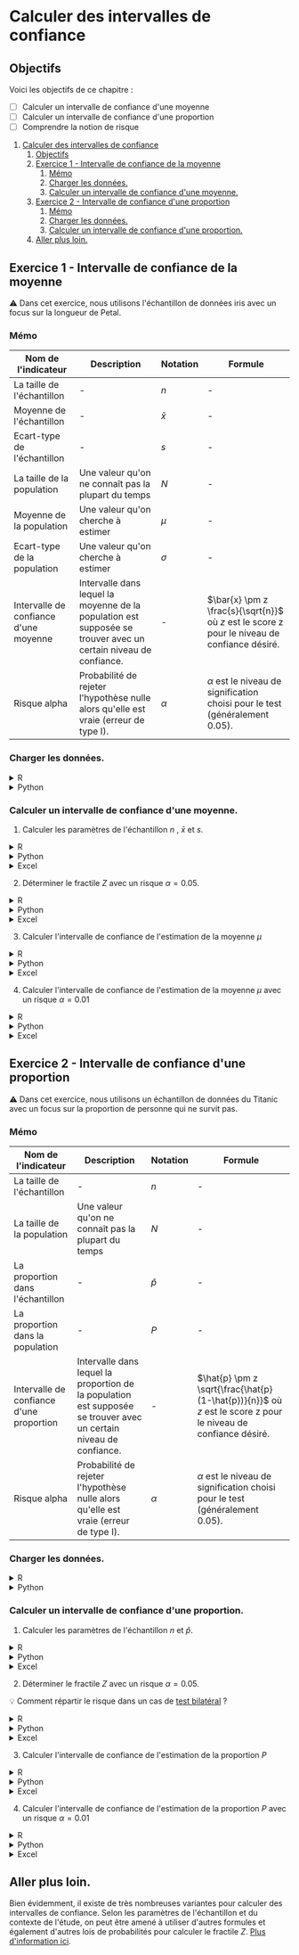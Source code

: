 # Calculer des intervalles de confiance

## Objectifs
Voici les objectifs de ce chapitre :
- [ ] Calculer un intervalle de confiance d'une moyenne
- [ ] Calculer un intervalle de confiance d'une proportion
- [ ] Comprendre la notion de risque

1. [Calculer des intervalles de confiance](#calculer-des-intervalles-de-confiance)
   1. [Objectifs](#objectifs)
   2. [Exercice 1 - Intervalle de confiance de la moyenne](#exercice-1---intervalle-de-confiance-de-la-moyenne)
      1. [Mémo](#mémo)
      2. [Charger les données.](#charger-les-données)
      3. [Calculer un intervalle de confiance d'une moyenne.](#calculer-un-intervalle-de-confiance-dune-moyenne)
   3. [Exercice 2 - Intervalle de confiance d'une proportion](#exercice-2---intervalle-de-confiance-dune-proportion)
      1. [Mémo](#mémo-1)
      2. [Charger les données.](#charger-les-données-1)
      3. [Calculer un intervalle de confiance d'une proportion.](#calculer-un-intervalle-de-confiance-dune-proportion)
   4. [Aller plus loin.](#aller-plus-loin)

## Exercice 1 - Intervalle de confiance de la moyenne

:warning: Dans cet exercice, nous utilisons l'échantillon de données iris avec un focus sur la longueur de Petal.

### Mémo
| Nom de l'indicateur | Description    | Notation | Formule                          |
|---------------------|----------------|----------|----------------------------------|
| La taille de l'échantillon | - | $n$  | -  |
| Moyenne de l'échantillon | - | $\bar{x}$  | -  |
| Ecart-type de l'échantillon | - | $s$  | -  |
| La taille de la population | Une valeur qu'on ne connaît pas la plupart du temps | $N$  | -  |
| Moyenne de la population | Une valeur qu'on cherche à estimer | $\mu$  | -  |
| Ecart-type de la population | Une valeur qu'on cherche à estimer | $\sigma$  | -  |
| Intervalle de confiance d'une moyenne | Intervalle dans lequel la moyenne de la population est supposée se trouver avec un certain niveau de confiance. | -                       | $\bar{x} \pm z \frac{s}{\sqrt{n}}$ où $z$ est le score z pour le niveau de confiance désiré.    |
| Risque alpha                        | Probabilité de rejeter l'hypothèse nulle alors qu'elle est vraie (erreur de type I).                     | $\alpha$                | $\alpha$ est le niveau de signification choisi pour le test (généralement 0.05).               |

### Charger les données. 
<details>
<summary>R</summary>

```r
# Charger les données Iris
data(iris)
petal_length <- iris$Petal.Length
```
</details>

<details>
<summary>Python</summary>

```python
import numpy as np
from scipy import stats
from sklearn.datasets import load_iris

# Charger les données Iris
iris = load_iris()
petal_length = iris.data[:, 2]  # Longueur de Petal
```
</details>

### Calculer un intervalle de confiance d'une moyenne. 

1. Calculer les paramètres de l'échantillon $n$ , $\bar{x}$ et $s$.
<details>
<summary>R</summary>

```r
# Calculer les paramètres de l'échantillon n, x̄ et s
n <- length(petal_length)
mean_petal_length <- mean(petal_length)
std_dev_petal_length <- sd(petal_length)

cat("Taille de l'échantillon (n) :", n, "\n")
cat("Moyenne (x̄) :", mean_petal_length, "\n")
cat("Écart-type (s) :", std_dev_petal_length, "\n")
```
</details>

<details>
<summary>Python</summary>

```python
# Calculer les paramètres de l'échantillon n, x̄ et s
n = len(petal_length)
mean_petal_length = np.mean(petal_length)
std_dev_petal_length = np.std(petal_length, ddof=1)

print(f"Taille de l'échantillon (n) : {n}")
print(f"Moyenne (x̄) : {mean_petal_length}")
print(f"Écart-type (s) : {std_dev_petal_length}")
```
</details>

<details>
<summary>Excel</summary>

```
```
</details>

2. Déterminer le fractile $Z$ avec un risque $\alpha = 0.05$.
<details>
<summary>R</summary>

```r
# Déterminer le fractile Z avec un risque α = 0.05
alpha_05 <- 0.05
z_05 <- qnorm(1 - alpha_05 / 2)
cat("Fractile Z pour un risque α = 0.05 :", z_05, "\n")
```
</details>

<details>
<summary>Python</summary>

```python
# Déterminer le fractile Z avec un risque α = 0.05
alpha_05 = 0.05
z_05 = stats.norm.ppf(1 - alpha_05 / 2)
print(f"Fractile Z pour un risque α = 0.05 : {z_05}")
```
</details>

<details>
<summary>Excel</summary>

```
```
</details>

3. Calculer l'intervalle de confiance de l'estimation de la moyenne $\mu$
<details>
<summary>R</summary>

```r
# Calculer l'intervalle de confiance de l'estimation de la moyenne μ avec α = 0.05
margin_of_error_05 <- z_05 * (std_dev_petal_length / sqrt(n))
confidence_interval_05 <- c(mean_petal_length - margin_of_error_05, mean_petal_length + margin_of_error_05)
cat("Intervalle de confiance pour μ avec α = 0.05 :", confidence_interval_05, "\n")
```
</details>

<details>
<summary>Python</summary>

```python
# Calculer l'intervalle de confiance de l'estimation de la moyenne μ avec α = 0.05
margin_of_error_05 = z_05 * (std_dev_petal_length / np.sqrt(n))
confidence_interval_05 = (mean_petal_length - margin_of_error_05, mean_petal_length + margin_of_error_05)
print(f"Intervalle de confiance pour μ avec α = 0.05 : {confidence_interval_05}")
```
</details>

<details>
<summary>Excel</summary>

```
```
</details>

4. Calculer l'intervalle de confiance de l'estimation de la moyenne $\mu$ avec un risque  $\alpha = 0.01$
<details>
<summary>R</summary>

```r
# Calculer l'intervalle de confiance de l'estimation de la moyenne μ avec un risque α = 0.01
alpha_01 <- 0.01
z_01 <- qnorm(1 - alpha_01 / 2)
cat("Fractile Z pour un risque α = 0.01 :", z_01, "\n")

margin_of_error_01 <- z_01 * (std_dev_petal_length / sqrt(n))
confidence_interval_01 <- c(mean_petal_length - margin_of_error_01, mean_petal_length + margin_of_error_01)
cat("Intervalle de confiance pour μ avec α = 0.01 :", confidence_interval_01, "\n")
```
</details>

<details>
<summary>Python</summary>

```python
# Calculer l'intervalle de confiance de l'estimation de la moyenne μ avec un risque α = 0.01
alpha_01 = 0.01
z_01 = stats.norm.ppf(1 - alpha_01 / 2)
print(f"Fractile Z pour un risque α = 0.01 : {z_01}")

margin_of_error_01 = z_01 * (std_dev_petal_length / np.sqrt(n))
confidence_interval_01 = (mean_petal_length - margin_of_error_01, mean_petal_length + margin_of_error_01)
print(f"Intervalle de confiance pour μ avec α = 0.01 : {confidence_interval_01}")
```
</details>

<details>
<summary>Excel</summary>

```
```
</details>

## Exercice 2 - Intervalle de confiance d'une proportion

:warning: Dans cet exercice, nous utilisons un échantillon de données du Titanic avec un focus sur la proportion de personne qui ne survit pas.

### Mémo
| Nom de l'indicateur | Description    | Notation | Formule                          |
|---------------------|----------------|----------|----------------------------------|
| La taille de l'échantillon | - | $n$  | -  |
| La taille de la population | Une valeur qu'on ne connaît pas la plupart du temps | $N$  | -  |
| La proportion dans l'échantillon | - | $\hat{p}$  | -  |
| La proportion dans la population | - | $P$  | -  |
| Intervalle de confiance d'une proportion | Intervalle dans lequel la proportion de la population est supposée se trouver avec un certain niveau de confiance. | -                       | $\hat{p} \pm z \sqrt{\frac{\hat{p}(1-\hat{p})}{n}}$ où $z$ est le score z pour le niveau de confiance désiré. |
| Risque alpha                        | Probabilité de rejeter l'hypothèse nulle alors qu'elle est vraie (erreur de type I).                     | $\alpha$                | $\alpha$ est le niveau de signification choisi pour le test (généralement 0.05).               |

### Charger les données. 
<details>
<summary>R</summary>

```r
# Charger les données Titanic
library(titanic)
data("titanic_train")
titanic <- titanic_train
```
</details>

<details>
<summary>Python</summary>

```python
import numpy as np
import pandas as pd
from scipy import stats
import seaborn as sns

# Charger les données Titanic
titanic = sns.load_dataset('titanic')
```
</details>

### Calculer un intervalle de confiance d'une proportion. 

1. Calculer les paramètres de l'échantillon $n$ et $\hat{p}$.

<details>
<summary>R</summary>

```r
# Calculer les paramètres de l'échantillon n et p̂
n <- nrow(titanic)
p_hat <- mean(titanic$Survived, na.rm = TRUE)

cat("Taille de l'échantillon (n) :", n, "\n")
cat("Proportion de survivants (p̂) :", p_hat, "\n")
```
</details>

<details>
<summary>Python</summary>

```python
# Calculer les paramètres de l'échantillon n et p̂
n = len(titanic)
p_hat = titanic['survived'].mean()

print(f"Taille de l'échantillon (n) : {n}")
print(f"Proportion de survivants (p̂) : {p_hat}")
```
</details>

<details>
<summary>Excel</summary>

```
```
</details>

2. Déterminer le fractile $Z$ avec un risque $\alpha = 0.05$.

:bulb: Comment répartir le risque dans un cas de [test bilatéral](https://slideplayer.fr/slide/13724665/85/images/7/Test+bilat%C3%A9ral+zone+de+rejet+zone+d%E2%80%99acceptation.jpg) ? 

<details>
<summary>R</summary>

```r
# Déterminer le fractile Z avec un risque α = 0.05
alpha_05 <- 0.05
z_05 <- qnorm(1 - alpha_05 / 2)
cat("Fractile Z pour un risque α = 0.05 :", z_05, "\n")
```
</details>

<details>
<summary>Python</summary>

```python
# Déterminer le fractile Z avec un risque α = 0.05
alpha_05 = 0.05
z_05 = stats.norm.ppf(1 - alpha_05 / 2)
print(f"Fractile Z pour un risque α = 0.05 : {z_05}")
```
</details>

<details>
<summary>Excel</summary>

```
```
</details>

3. Calculer l'intervalle de confiance de l'estimation de la proportion $P$
<details>
<summary>R</summary>

```r
# Calculer l'intervalle de confiance de l'estimation de la proportion P avec α = 0.05
margin_of_error_05 <- z_05 * sqrt(p_hat * (1 - p_hat) / n)
confidence_interval_05 <- c(p_hat - margin_of_error_05, p_hat + margin_of_error_05)
cat("Intervalle de confiance pour P avec α = 0.05 :", confidence_interval_05, "\n")

```
</details>

<details>
<summary>Python</summary>

```python
# Calculer l'intervalle de confiance de l'estimation de la proportion P avec α = 0.05
margin_of_error_05 = z_05 * np.sqrt(p_hat * (1 - p_hat) / n)
confidence_interval_05 = (p_hat - margin_of_error_05, p_hat + margin_of_error_05)
print(f"Intervalle de confiance pour P avec α = 0.05 : {confidence_interval_05}")
```
</details>

<details>
<summary>Excel</summary>

```
```
</details>

4. Calculer l'intervalle de confiance de l'estimation de la proportion $P$ avec un risque  $\alpha = 0.01$
<details>
<summary>R</summary>

```r
# Calculer l'intervalle de confiance de l'estimation de la proportion P avec un risque α = 0.01
alpha_01 <- 0.01
z_01 <- qnorm(1 - alpha_01 / 2)
cat("Fractile Z pour un risque α = 0.01 :", z_01, "\n")

margin_of_error_01 <- z_01 * sqrt(p_hat * (1 - p_hat) / n)
confidence_interval_01 <- c(p_hat - margin_of_error_01, p_hat + margin_of_error_01)
cat("Intervalle de confiance pour P avec α = 0.01 :", confidence_interval_01, "\n")
```
</details>

<details>
<summary>Python</summary>

```python
# Calculer l'intervalle de confiance de l'estimation de la proportion P avec un risque α = 0.01
alpha_01 = 0.01
z_01 = stats.norm.ppf(1 - alpha_01 / 2)
print(f"Fractile Z pour un risque α = 0.01 : {z_01}")

margin_of_error_01 = z_01 * np.sqrt(p_hat * (1 - p_hat) / n)
confidence_interval_01 = (p_hat - margin_of_error_01, p_hat + margin_of_error_01)
print(f"Intervalle de confiance pour P avec α = 0.01 : {confidence_interval_01}")
```
</details>

<details>
<summary>Excel</summary>

```
```
</details>


## Aller plus loin.

Bien évidemment, il existe de très nombreuses variantes pour calculer des intervalles de confiance. Selon les paramètres de l'échantillon et du contexte de l'étude, on peut être amené à utiliser d'autres formules et également d'autres lois de probabilités pour calculer le fractile $Z$. [Plus d'information ici](https://statsandr.com/blog/what-statistical-test-should-i-do/images/overview-statistical-tests-statsandr.svg).